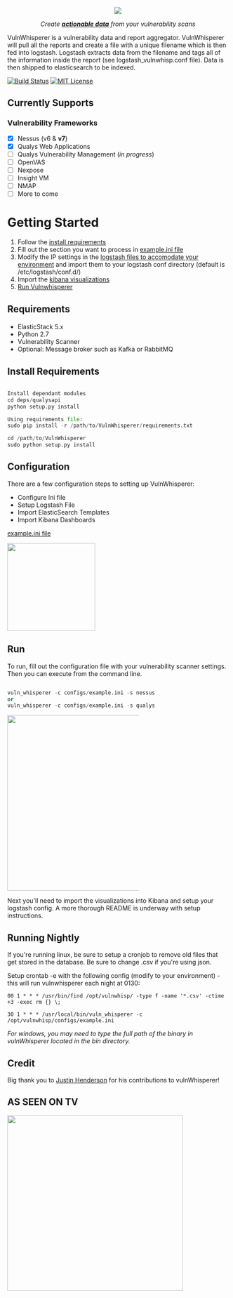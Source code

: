 <!--<p align="center"><img src="https://github.com/austin-taylor/vulnwhisperer/blob/master/docs/source/vuln_whisperer_logo_s.png" width="400px"></p>-->
<p align="center"><img src="https://github.com/austin-taylor/vulnwhisperer/blob/master/docs/source/vulnWhispFull.png"></p>
<p align="center"> <i>Create <u><b>actionable data</b></u> from your vulnerability scans </i> </p> 

<!--<p align="center" style="width:400px"><img src="https://github.com/austin-taylor/vulnwhisperer/blob/master/docs/source/vulnWhispererWebApplications.png" style="width:400px"></p>-->


VulnWhisperer is a vulnerability data and report aggregator. VulnWhisperer will pull all the reports
 and create a file with a unique filename which is then fed into logstash. Logstash extracts data from the filename and tags all of the information inside the report (see logstash_vulnwhisp.conf file). Data is then shipped to elasticsearch to be indexed.

[![Build Status](https://travis-ci.org/austin-taylor/VulnWhisperer.svg?branch=master)](https://travis-ci.org/austin-taylor/VulnWhisperer)
[![MIT License](https://img.shields.io/badge/license-MIT-blue.svg?style=flat)](http://choosealicense.com/licenses/mit/)


Currently Supports
-----------------

### Vulnerability Frameworks

- [X] Nessus (v6 & **v7**)
- [X] Qualys Web Applications
- [ ] Qualys Vulnerability Management (_in progress_)
- [ ] OpenVAS
- [ ] Nexpose
- [ ] Insight VM
- [ ] NMAP
- [ ] More to come

Getting Started
===============

1) Follow the [install requirements](#installreq)
2) Fill out the section you want to process in <a href="https://github.com/austin-taylor/VulnWhisperer/blob/master/configs/frameworks_example.ini">example.ini file</a>
3) Modify the IP settings in the <a href="https://github.com/austin-taylor/VulnWhisperer/tree/master/logstash">logstash files to accomodate your environment</a> and import them to your logstash conf directory (default is /etc/logstash/conf.d/)
4) Import the <a href="https://github.com/austin-taylor/VulnWhisperer/tree/master/kibana/vuln_whisp_kibana">kibana visualizations</a>
5) [Run Vulnwhisperer](#run)

Requirements
-------------
####
*   ElasticStack 5.x
*   Python 2.7
*   Vulnerability Scanner
*   Optional: Message broker such as Kafka or RabbitMQ 

<a id="installreq">Install Requirements</a>
--------------------


```python

Install dependant modules
cd deps/qualysapi
python setup.py install

Using requirements file:
sudo pip install -r /path/to/VulnWhisperer/requirements.txt

cd /path/to/VulnWhisperer
sudo python setup.py install
```


Configuration
-----

There are a few configuration steps to setting up VulnWhisperer:
*   Configure Ini file
*   Setup Logstash File
*   Import ElasticSearch Templates
*   Import Kibana Dashboards

<a href="https://github.com/austin-taylor/VulnWhisperer/blob/master/configs/frameworks_example.ini">example.ini file</a>
<p align="left" style="width:200px"><img src="https://github.com/austin-taylor/vulnwhisperer/blob/master/docs/source/config_example.png" style="width:200px"></p>


<a id="run">Run</a>
-----
To run, fill out the configuration file with your vulnerability scanner settings. Then you can execute from the command line.
```python

vuln_whisperer -c configs/example.ini -s nessus
or
vuln_whisperer -c configs/example.ini -s qualys

```
<p align="center" style="width:300px"><img src="https://github.com/austin-taylor/vulnwhisperer/blob/master/docs/source/running_vuln_whisperer.png" style="width:400px"></p>
Next you'll need to import the visualizations into Kibana and setup your logstash config. A more thorough README is underway with setup instructions.

Running Nightly
---------------
If you're running linux, be sure to setup a cronjob to remove old files that get stored in the database. Be sure to change .csv if you're using json.

Setup crontab -e with the following config (modify to your environment) - this will run vulnwhisperer each night at 0130:

`00 1 * * * /usr/bin/find /opt/vulnwhisp/ -type f -name '*.csv' -ctime +3 -exec rm {} \;`

`30 1 * * * /usr/local/bin/vuln_whisperer -c /opt/vulnwhisp/configs/example.ini`


_For windows, you may need to type the full path of the binary in vulnWhisperer located in the bin directory._

Credit
------
Big thank you to <a href="https://github.com/SMAPPER">Justin Henderson</a> for his contributions to vulnWhisperer!


AS SEEN ON TV
-------------
<p align="center" style="width:400px"><a href="https://twitter.com/MalwareJake/status/935654519471353856"><img src="https://github.com/austin-taylor/vulnwhisperer/blob/master/docs/source/as_seen_on_tv.png" style="width:400px"></a></p>

